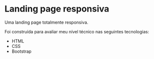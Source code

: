 # Landing page responsiva 

<p>Uma landing page totalmente responsiva.</p>
<p>Foi construída para avaliar meu nível técnico nas seguintes tecnologias:</p>
<ul>
  <li>HTML</li>
  <li>CSS</li>
  <li>Bootstrap</li>
</ul>
